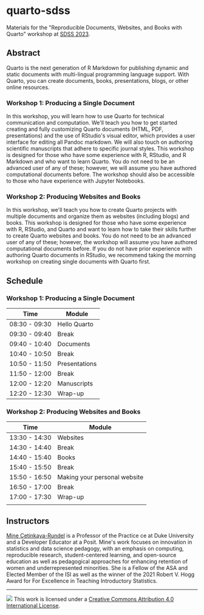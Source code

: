 # quarto-sdss

Materials for the "Reproducible Documents, Websites, and Books with Quarto" workshop at [SDSS 2023](https://ww2.amstat.org/meetings/sdss/2023/).

## Abstract

Quarto is the next generation of R Markdown for publishing dynamic and static documents with multi-lingual programming language support. With Quarto, you can create documents, books, presentations, blogs, or other online resources. 

### Workshop 1: Producing a Single Document

In this workshop, you will learn how to use Quarto for technical communication and computation. We'll teach you how to get started creating and fully customizing Quarto documents (HTML, PDF, presentations) and the use of RStudio's visual editor, which provides a user interface for editing all Pandoc markdown. We will also touch on authoring scientific manuscripts that adhere to specific journal styles. This workshop is designed for those who have some experience with R, RStudio, and R Markdown and who want to learn Quarto. You do not need to be an advanced user of any of these; however, we will assume you have authored computational documents before. The workshop should also be accessible to those who have experience with Jupyter Notebooks.

### Workshop 2: Producing Websites and Books

In this workshop, we'll teach you how to create Quarto projects with multiple documents and organize them as websites (including blogs) and books. This workshop is designed for those who have some experience with R, RStudio, and Quarto and want to learn how to take their skills further to create Quarto websites and books. You do not need to be an advanced user of any of these; however, the workshop will assume you have authored computational documents before. If you do not have prior experience with authoring Quarto documents in RStudio, we recommend taking the morning workshop on creating single documents with Quarto first.

## Schedule

### Workshop 1: Producing a Single Document

| Time          | Module                        |
|---------------|-------------------------------|
| 08:30 - 09:30 | Hello Quarto                  |
| 09:30 - 09:40 | Break                         |
| 09:40 - 10:40 | Documents                     |
| 10:40 - 10:50 | Break                         |
| 10:50 - 11:50 | Presentations                 |
| 11:50 - 12:00 | Break                         |
| 12:00 - 12:20 | Manuscripts                   |
| 12:20 - 12:30 | Wrap-up                       |

### Workshop 2: Producing Websites and Books

| Time          | Module                        |
|---------------|-------------------------------|
| 13:30 - 14:30 | Websites                      |
| 14:30 - 14:40 | Break                         |
| 14:40 - 15:40 | Books                         |
| 15:40 - 15:50 | Break                         |
| 15:50 - 16:50 | Making your personal website  |
| 16:50 - 17:00 | Break                         |
| 17:00 - 17:30 | Wrap-up                       |
                                                |

## Instructors

[Mine Çetinkaya-Rundel](https://mine-cr.com/) is a Professor of the Practice ce at Duke University and a Developer Educator at a Posit. Mine's work focuses on innovation in statistics and data science pedagogy, with an emphasis on computing, reproducible research, student-centered learning, and open-source education as well as pedagogical approaches for enhancing retention of women and underrepresented minorities. She is a Fellow of the ASA and Elected Member of the ISI as well as the winner of the 2021 Robert V. Hogg Award for For Excellence in Teaching Introductory Statistics.

------------------------------------------------------------------------

![](https://i.creativecommons.org/l/by/4.0/88x31.png) This work is licensed under a [Creative Commons Attribution 4.0 International License](https://creativecommons.org/licenses/by/4.0/).

